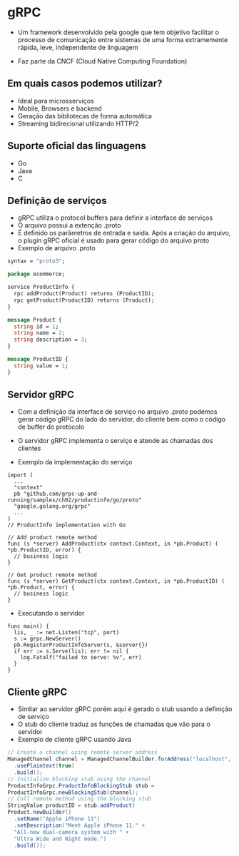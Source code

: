 # gRPC

- Um framework desenvolvido pela google que tem objetivo facilitar o processo de comunicação entre sistemas de uma forma extramemente rápida, leve, independente de linguagem

- Faz parte da CNCF (Cloud Native Computing Foundation)

## Em quais casos podemos utilizar?

- Ideal para microsserviços
- Mobile, Browsers e backend
- Geração das bibliotecas de forma automática
- Streaming bidirecional utilizando HTTP/2

## Suporte oficial das linguagens

- Go
- Java
- C

## Definição de serviços

- gRPC utiliza o protocol buffers para definir a interface de serviços
- O arquivo possui a extenção .proto
- É definido os parâmetros de entrada e saida. Após a criação do arquivo, o plugin gRPC oficial é usado para gerar código do arquivo proto
- Exemplo de arquivo .proto

```proto
syntax = "proto3";

package ecommerce;

service ProductInfo {
  rpc addProduct(Product) returns (ProductID);
  rpc getProduct(ProductID) returns (Product);
}

message Product {
  string id = 1;
  string name = 2;
  string description = 3;
}

message ProductID {
  string value = 1;
}
```
## Servidor gRPC

- Com a definição da interface de serviço no arquivo .proto podemos gerar código gRPC do lado do servidor, do cliente bem como o código de buffer do protocolo
- O servidor gRPC implementa o serviço e atende as chamadas dos clientes

- Exemplo da implementação do serviço
```golang
import (
  ...
  "context"
  pb "github.com/grpc-up-and-running/samples/ch02/productinfo/go/proto"
  "google.golang.org/grpc"
  ...
)
// ProductInfo implementation with Go

// Add product remote method
func (s *server) AddProduct(ctx context.Context, in *pb.Product) (
*pb.ProductID, error) {
  // business logic
}

// Get product remote method
func (s *server) GetProduct(ctx context.Context, in *pb.ProductID) (
*pb.Product, error) {
  // business logic
}
```

- Executando o servidor

```golang
func main() {
  lis, _ := net.Listen("tcp", port)
  s := grpc.NewServer()
  pb.RegisterProductInfoServer(s, &server{})
  if err := s.Serve(lis); err != nil {
    log.Fatalf("failed to serve: %v", err)
  }
}
```

## Cliente gRPC

- Simliar ao servidor gRPC porém aqui é gerado o stub usando a definição de serviço
- O stub do cliente traduz as funções de chamadas que vão para o servidor
- Exemplo de cliente gRPC usando Java

```java
// Create a channel using remote server address
ManagedChannel channel = ManagedChannelBuilder.forAddress("localhost", 8080)
  .usePlaintext(true)
  .build();
// Initialize blocking stub using the channel
ProductInfoGrpc.ProductInfoBlockingStub stub =
ProductInfoGrpc.newBlockingStub(channel);
// Call remote method using the blocking stub
StringValue productID = stub.addProduct(
Product.newBuilder()
  .setName("Apple iPhone 11")
  .setDescription("Meet Apple iPhone 11." +
  "All-new dual-camera system with " +
  "Ultra Wide and Night mode.")
  .build());
```

